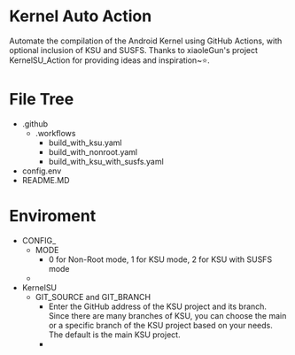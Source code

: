 # Kernel Auto Action
Automate the compilation of the Android Kernel using GitHub Actions, with optional inclusion of KSU and SUSFS. Thanks to xiaoleGun's project KernelSU_Action for providing ideas and inspiration~⭐.
# File Tree
  - .github
    - .workflows
      - build_with_ksu.yaml
      - build_with_nonroot.yaml
      - build_with_ksu_with_susfs.yaml
  - config.env
  - README.MD
# Enviroment
  - CONFIG_
    - MODE
      - 0 for Non-Root mode, 1 for KSU mode, 2 for KSU with SUSFS mode
    - 
  - KernelSU
    - GIT_SOURCE and GIT_BRANCH
      - Enter the GitHub address of the KSU project and its branch. Since there are many branches of KSU, you can choose the main or a specific branch of the KSU project based on your needs. The default is the main KSU project.
      - 
